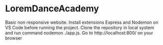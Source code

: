 # LoremDanceAcademy
Basic non responsive website.
Install extensions Express and Nodemon on VS Code before running the project.
Clone the repository in local system and run command nodemon ./app.js.
Go to http://localhost:800/ on your browser
